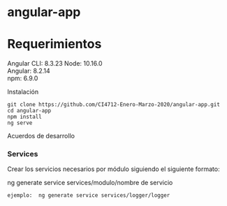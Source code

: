 # angular-app

# Requerimientos

Angular CLI: 8.3.23
Node: 10.16.0  
Angular: 8.2.14  
npm: 6.9.0

Instalación

    git clone https://github.com/CI4712-Enero-Marzo-2020/angular-app.git
    cd angular-app
    npm install
    ng serve

Acuerdos de desarrollo

### Services
  Crear los servicios necesarios por módulo siguiendo el siguiente formato:

  ng generate service services/modulo/nombre de servicio 

    ejemplo:  ng generate service services/logger/logger
